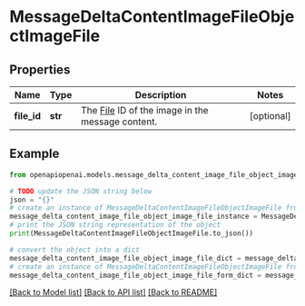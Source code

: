 # MessageDeltaContentImageFileObjectImageFile


## Properties

Name | Type | Description | Notes
------------ | ------------- | ------------- | -------------
**file_id** | **str** | The [File](/docs/api-reference/files) ID of the image in the message content. | [optional] 

## Example

```python
from openapiopenai.models.message_delta_content_image_file_object_image_file import MessageDeltaContentImageFileObjectImageFile

# TODO update the JSON string below
json = "{}"
# create an instance of MessageDeltaContentImageFileObjectImageFile from a JSON string
message_delta_content_image_file_object_image_file_instance = MessageDeltaContentImageFileObjectImageFile.from_json(json)
# print the JSON string representation of the object
print(MessageDeltaContentImageFileObjectImageFile.to_json())

# convert the object into a dict
message_delta_content_image_file_object_image_file_dict = message_delta_content_image_file_object_image_file_instance.to_dict()
# create an instance of MessageDeltaContentImageFileObjectImageFile from a dict
message_delta_content_image_file_object_image_file_form_dict = message_delta_content_image_file_object_image_file.from_dict(message_delta_content_image_file_object_image_file_dict)
```
[[Back to Model list]](../README.md#documentation-for-models) [[Back to API list]](../README.md#documentation-for-api-endpoints) [[Back to README]](../README.md)


